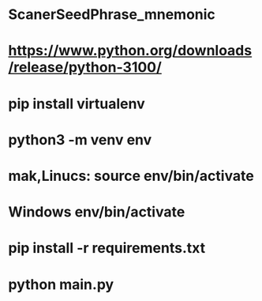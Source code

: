 # ScanerSeedPhrase_mnemonic
#
# https://www.python.org/downloads/release/python-3100/
#
# pip install virtualenv
# python3 -m venv env
#
# mak,Linucs: source env/bin/activate   
# Windows env/bin/activate
#
# pip install -r requirements.txt
# python main.py

